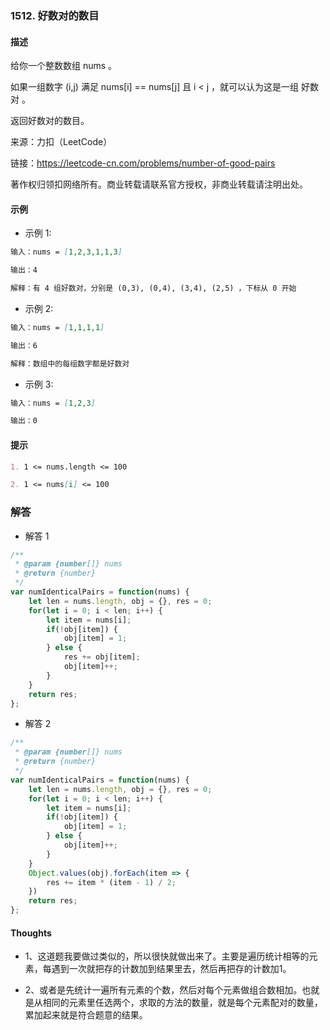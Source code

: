 ### 1512. 好数对的数目

#### 描述

给你一个整数数组 nums 。

如果一组数字 (i,j) 满足 nums[i] == nums[j] 且 i < j ，就可以认为这是一组 好数对 。

返回好数对的数目。

来源：力扣（LeetCode）

链接：https://leetcode-cn.com/problems/number-of-good-pairs

著作权归领扣网络所有。商业转载请联系官方授权，非商业转载请注明出处。

#### 示例

+ 示例 1:
```md
输入：nums = [1,2,3,1,1,3]

输出：4

解释：有 4 组好数对，分别是 (0,3), (0,4), (3,4), (2,5) ，下标从 0 开始
```
+ 示例 2:
```md
输入：nums = [1,1,1,1]

输出：6

解释：数组中的每组数字都是好数对
```
+ 示例 3:
```md
输入：nums = [1,2,3]

输出：0
```


#### 提示
```md
1. 1 <= nums.length <= 100

2. 1 <= nums[i] <= 100
```

### 解答

+ 解答 1
```js
/**
 * @param {number[]} nums
 * @return {number}
 */
var numIdenticalPairs = function(nums) {
    let len = nums.length, obj = {}, res = 0;
    for(let i = 0; i < len; i++) {
        let item = nums[i];
        if(!obj[item]) {
            obj[item] = 1;
        } else {
            res += obj[item];
            obj[item]++;
        }
    }
    return res;
};
```

+ 解答 2
```js
/**
 * @param {number[]} nums
 * @return {number}
 */
var numIdenticalPairs = function(nums) {
    let len = nums.length, obj = {}, res = 0;
    for(let i = 0; i < len; i++) {
        let item = nums[i];
        if(!obj[item]) {
            obj[item] = 1;
        } else {
            obj[item]++;
        }
    }
    Object.values(obj).forEach(item => {
        res += item * (item - 1) / 2;
    })
    return res;
};
```


#### Thoughts

+ 1、这道题我要做过类似的，所以很快就做出来了。主要是遍历统计相等的元素，每遇到一次就把存的计数加到结果里去，然后再把存的计数加1。

+ 2、或者是先统计一遍所有元素的个数，然后对每个元素做组合数相加。也就是从相同的元素里任选两个，求取的方法的数量，就是每个元素配对的数量，累加起来就是符合题意的结果。
